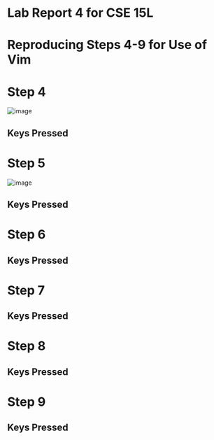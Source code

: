 # Lab Report 4 for CSE 15L

# Reproducing Steps 4-9 for Use of Vim

# Step 4
![image](https://github.com/L0oter1/cse15l-lab-reports/assets/147905421/72a81c3a-6064-44f0-8e08-20b7dc5345fc)

## Keys Pressed

# Step 5
![image](https://github.com/L0oter1/cse15l-lab-reports/assets/147905421/8ac8bf0c-8882-4a89-b517-8592773b9c9d)


## Keys Pressed

# Step 6

## Keys Pressed

# Step 7

## Keys Pressed

# Step 8

## Keys Pressed

# Step 9

## Keys Pressed

